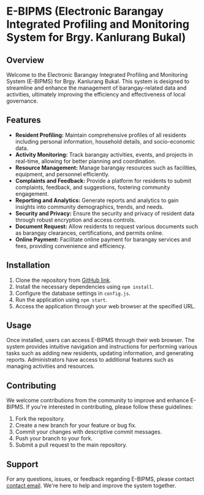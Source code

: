<h1>E-BIPMS (Electronic Barangay Integrated Profiling and Monitoring System for Brgy. Kanlurang Bukal)</h1>

<h2>Overview</h2>
<p>Welcome to the Electronic Barangay Integrated Profiling and Monitoring System (E-BIPMS) for Brgy. Kanlurang Bukal. This system is designed to streamline and enhance the management of barangay-related data and activities, ultimately improving the efficiency and effectiveness of local governance.</p>

<h2>Features</h2>
    <ul>
        <li><strong>Resident Profiling:</strong> Maintain comprehensive profiles of all residents including personal information, household details, and socio-economic data.</li>
        <li><strong>Activity Monitoring:</strong> Track barangay activities, events, and projects in real-time, allowing for better planning and coordination.</li>
        <li><strong>Resource Management:</strong> Manage barangay resources such as facilities, equipment, and personnel efficiently.</li>
        <li><strong>Complaints and Feedback:</strong> Provide a platform for residents to submit complaints, feedback, and suggestions, fostering community engagement.</li>
        <li><strong>Reporting and Analytics:</strong> Generate reports and analytics to gain insights into community demographics, trends, and needs.</li>
        <li><strong>Security and Privacy:</strong> Ensure the security and privacy of resident data through robust encryption and access controls.</li>
        <li><strong>Document Request:</strong> Allow residents to request various documents such as barangay clearances, certifications, and permits online.</li>
        <li><strong>Online Payment:</strong> Facilitate online payment for barangay services and fees, providing convenience and efficiency.</li>
    </ul>

<h2>Installation</h2>
    <ol>
        <li>Clone the repository from <a href="#">GitHub link</a>.</li>
        <li>Install the necessary dependencies using <code>npm install</code>.</li>
        <li>Configure the database settings in <code>config.js</code>.</li>
        <li>Run the application using <code>npm start</code>.</li>
        <li>Access the application through your web browser at the specified URL.</li>
    </ol>

<h2>Usage</h2>
    <p>Once installed, users can access E-BIPMS through their web browser. The system provides intuitive navigation and instructions for performing various tasks such as adding new residents, updating information, and generating reports. Administrators have access to additional features such as managing activities and resources.</p>

<h2>Contributing</h2>
    <p>We welcome contributions from the community to improve and enhance E-BIPMS. If you're interested in contributing, please follow these guidelines:</p>
    <ol>
        <li>Fork the repository.</li>
        <li>Create a new branch for your feature or bug fix.</li>
        <li>Commit your changes with descriptive commit messages.</li>
        <li>Push your branch to your fork.</li>
        <li>Submit a pull request to the main repository.</li>
    </ol>

<h2>Support</h2>
    <p>For any questions, issues, or feedback regarding E-BIPMS, please contact <a href="mailto:email">contact email</a>. We're here to help and improve the system together.</p>
